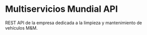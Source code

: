 # Multiservicios Mundial API

REST API de la empresa dedicada a la limpieza y mantenimiento de vehículos M&amp;M.
